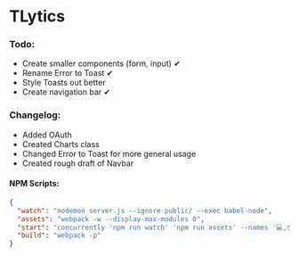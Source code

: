 # TLytics

### Todo:
* Create smaller components (form, input) ✔︎
* Rename Error to Toast ✔︎
* Style Toasts out better
* Create navigation bar ︎︎︎︎︎︎︎︎︎︎︎︎︎✔︎

### Changelog:
* Added OAuth
* Created Charts class
* Changed Error to Toast for more general usage
* Created rough draft of Navbar

#### NPM Scripts:
```json
{
  "watch": "nodemon server.js --ignore public/ --exec babel-node",
  "assets": "webpack -w --display-max-modules 0",
  "start": "concurrently 'npm run watch' 'npm run assets' --names '💻,📦' --prefix name",
  "build": "webpack -p"
}
```